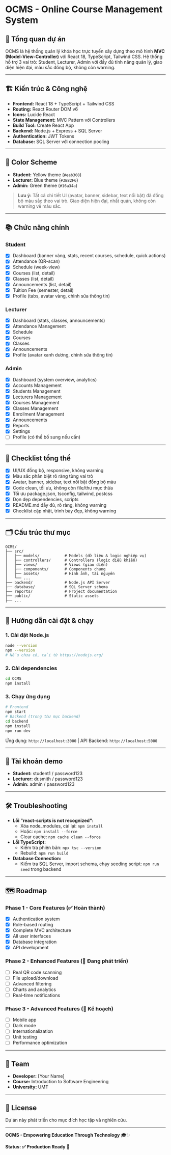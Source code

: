 # OCMS - Online Course Management System

## 🎯 Tổng quan dự án
OCMS là hệ thống quản lý khóa học trực tuyến xây dựng theo mô hình **MVC (Model-View-Controller)** với React 18, TypeScript, Tailwind CSS. Hệ thống hỗ trợ 3 vai trò: Student, Lecturer, Admin với đầy đủ tính năng quản lý, giao diện hiện đại, màu sắc đồng bộ, không còn warning.

---

## 🏗️ Kiến trúc & Công nghệ
- **Frontend:** React 18 + TypeScript + Tailwind CSS
- **Routing:** React Router DOM v6
- **Icons:** Lucide React
- **State Management:** MVC Pattern với Controllers
- **Build Tool:** Create React App
- **Backend:** Node.js + Express + SQL Server
- **Authentication:** JWT Tokens
- **Database:** SQL Server với connection pooling

---

## 🎨 Color Scheme
- **Student:** Yellow theme (`#eab308`)
- **Lecturer:** Blue theme (`#3B82F6`)
- **Admin:** Green theme (`#16a34a`)

> **Lưu ý:** Tất cả chi tiết UI (avatar, banner, sidebar, text nổi bật) đã đồng bộ màu sắc theo vai trò. Giao diện hiện đại, nhất quán, không còn warning về màu sắc.

---

## 📚 Chức năng chính
### Student
- [x] Dashboard (banner vàng, stats, recent courses, schedule, quick actions)
- [x] Attendance (QR-scan)
- [x] Schedule (week-view)
- [x] Courses (list, detail)
- [x] Classes (list, detail)
- [x] Announcements (list, detail)
- [x] Tuition Fee (semester, detail)
- [x] Profile (tabs, avatar vàng, chỉnh sửa thông tin)

### Lecturer
- [x] Dashboard (stats, classes, announcements)
- [x] Attendance Management
- [x] Schedule
- [x] Courses
- [x] Classes
- [x] Announcements
- [x] Profile (avatar xanh dương, chỉnh sửa thông tin)

### Admin
- [x] Dashboard (system overview, analytics)
- [x] Accounts Management
- [x] Students Management
- [x] Lecturers Management
- [x] Courses Management
- [x] Classes Management
- [x] Enrollment Management
- [x] Announcements
- [x] Reports
- [x] Settings
- [ ] Profile (có thể bổ sung nếu cần)

---

## 📝 Checklist tổng thể
- [x] UI/UX đồng bộ, responsive, không warning
- [x] Màu sắc phân biệt rõ ràng từng vai trò
- [x] Avatar, banner, sidebar, text nổi bật đồng bộ màu
- [x] Code clean, tối ưu, không còn file/thư mục thừa
- [x] Tối ưu package.json, tsconfig, tailwind, postcss
- [x] Dọn dẹp dependencies, scripts
- [x] README.md đầy đủ, rõ ràng, không warning
- [x] Checklist cập nhật, trình bày đẹp, không warning

---

## 🗂️ Cấu trúc thư mục
```
OCMS/
├── src/
│   ├── models/           # Models (dữ liệu & logic nghiệp vụ)
│   ├── controllers/      # Controllers (logic điều khiển)
│   ├── views/            # Views (giao diện)
│   ├── components/       # Components chung
│   ├── assets/           # Hình ảnh, tài nguyên
│   └── ...
├── backend/              # Node.js API Server
├── database/             # SQL Server schema
├── reports/              # Project documentation
├── public/               # Static assets
├── ...
```

---

## 🚀 Hướng dẫn cài đặt & chạy
### 1. Cài đặt Node.js
```bash
node --version
npm --version
# Nếu chưa có, tải từ https://nodejs.org/
```
### 2. Cài dependencies
```bash
cd OCMS
npm install
```
### 3. Chạy ứng dụng
```bash
# Frontend
npm start
# Backend (trong thư mục backend)
cd backend
npm install
npm run dev
```
Ứng dụng: `http://localhost:3000`  |  API Backend: `http://localhost:5000`

---

## 🔑 Tài khoản demo
- **Student:** student1 / password123
- **Lecturer:** dr.smith / password123
- **Admin:** admin / password123

---

## 🛠️ Troubleshooting
- **Lỗi "react-scripts is not recognized":**
  - Xóa node_modules, cài lại: `npm install`
  - Hoặc: `npm install --force`
  - Clear cache: `npm cache clean --force`
- **Lỗi TypeScript:**
  - Kiểm tra phiên bản: `npx tsc --version`
  - Rebuild: `npm run build`
- **Database Connection:**
  - Kiểm tra SQL Server, import schema, chạy seeding script: `npm run seed` trong backend

---

## 🗺️ Roadmap
### Phase 1 - Core Features (✅ Hoàn thành)
- [x] Authentication system
- [x] Role-based routing
- [x] Complete MVC architecture
- [x] All user interfaces
- [x] Database integration
- [x] API development
### Phase 2 - Enhanced Features (🔄 Đang phát triển)
- [ ] Real QR code scanning
- [ ] File upload/download
- [ ] Advanced filtering
- [ ] Charts and analytics
- [ ] Real-time notifications
### Phase 3 - Advanced Features (📅 Kế hoạch)
- [ ] Mobile app
- [ ] Dark mode
- [ ] Internationalization
- [ ] Unit testing
- [ ] Performance optimization

---

## 👥 Team
- **Developer:** [Your Name]
- **Course:** Introduction to Software Engineering
- **University:** UMT

---

## 📄 License
Dự án này phát triển cho mục đích học tập và nghiên cứu.

---

**OCMS - Empowering Education Through Technology** 🎓✨

**Status: ✅ Production Ready** 🚀 